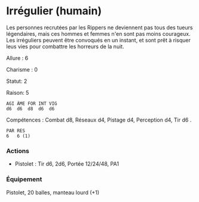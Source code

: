 # Irrégulier (humain)

Les personnes recrutées par les Rippers ne deviennent pas tous des tueurs légendaires, mais ces hommes et femmes n'en sont pas moins courageux. Les irréguliers peuvent être convoqués en un instant, et sont prêt à risquer leus vies pour combattre les horreurs de la nuit.

Allure : 6

Charisme : 0	

Statut: 2

Raison: 5

	AGI	ÂME	FOR	INT	VIG
	d6	d6	d8	d6 	d6

Compétences : Combat d8, Réseaux d4, Pistage d4, Perception d4, Tir d6 .

	PAR RES
	6   6 (1)

### Actions

- Pistolet : Tir d6, 2d6, Portée 12/24/48, PA1

### Équipement

Pistolet, 20 balles, manteau lourd (+1)
